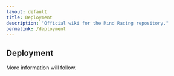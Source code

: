```yaml
---
layout: default
title: Deployment
description: "Official wiki for the Mind Racing repository."
permalink: /deployment
---
```


## Deployment

More information will follow.
